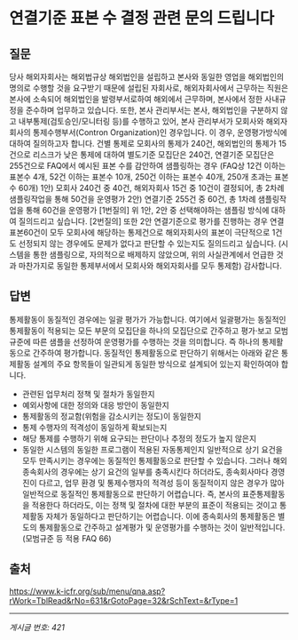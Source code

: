 # 연결기준  표본 수 결정 관련 문의 드립니다

## 질문
당사 해외자회사는 해외법규상 해외법인을 설립하고 본사와 동일한
영업을 해외법인의 명의로 수행할 것을 요구받기 때문에 설립된 자회사로,
해외자회사에서 근무하는 직원은 본사에 소속되어 해외법인을 발령부서로하여
해외에서 근무하며, 본사에서 정한 사내규정을 준수하며 업무하고 있습니다.
또한, 본사 관리부서는 본사, 해외법인을 구분하지 않고 내부통제(검토승인/모니터링 등)를
수행하고 있어, 본사 관리부서가 모회사와 해외자회사의 통제수행부서(Contron Organization)인 경우입니다.
이 경우, 운영평가방식에 대하여 질의하고자 합니다.
건별 통제로 모회사의 통제가 240건, 해외법인의 통제가 15건으로 리스크가 낮은 통제에 대하여
별도기준 모집단은 240건, 연결기준 모집단은 255건으로 FAQ에서 예시된 표본 수를 감안하여 샘플링하는 경우
(FAQ상 12건 이하는 표본수 4개, 52건 이하는 표본수 10개, 250건 이하는 표본수 40개, 250개 초과는 표본수 60개)
1안) 모회사 240건 중 40건, 해외자회사 15건 중 10건이 결정되어, 총 2차례 샘플링작업을 통해 50건을 운영평가
2안) 연결기준 255건 중 60건, 총 1차례 샘플링작업을 통해 60건을 운영평가
[1번질의] 위 1안, 2안 중 선택해야하는 샘플링 방식에 대하여 질의드리고 싶습니다.
[2번질의] 또한 2안 연결기준으로 평가를 진행하는 경우 연결표본60건이 모두 모회사에 해당하는 통제건으로
해외자회사의 표본이 극단적으로 1건도 선정되지 않는 경우에도 문제가 없다고 판단할 수 있는지도 질의드리고 싶습니다.
(시스템을 통한 샘플링으로, 자의적으로 배제하지 않았으며, 위의 사실관계에서 언급한 것과 마찬가지로 동일한 통제부서에서
모회사와 해외자회사를 모두 통제함)
감사합니다.

## 답변
통제활동이 동질적인 경우에는 일괄 평가가 가능합니다. 여기에서 일괄평가는 동질적인 통제활동이 적용되는 모든 부문의 모집단을 하나의 모집단으로 간주하고 평가·보고 모범규준에 따른 샘플을 선정하여 운영평가를 수행하는 것을 의미합니다. 즉 하나의 통제활동으로 간주하여 평가합니다. 동질적인 통제활동으로 판단하기 위해서는 아래와 같은 통제활동 설계의 주요 항목들이 일관되게 동일한 방식으로 설계되어 있는지 확인하여야 합니다.
- 관련된 업무처리 정책 및 절차가 동일한지
- 예외사항에 대한 정의와 대응 방안이 동일한지
- 통제활동의 정교함(위험을 감소시키는 정도)이 동일한지
- 통제 수행자의 적격성이 동일하게 확보되는지
- 해당 통제를 수행하기 위해 요구되는 판단이나 추정의 정도가 높지 않은지
- 동일한 시스템의 동일한 프로그램이 적용된 자동통제인지
일반적으로 상기 요건을 모두 만족시키는 경우에는 동질적인 통제활동으로 판단할 수 있습니다. 그러나 해외종속회사의 경우에는 상기 요건의 일부를 충족시킨다 하더라도, 종속회사마다 경영진이 다르고, 업무 환경 및 통제수행자의 적격성 등이 동질적이지 않은 경우가 많아 일반적으로 동질적인 통제활동으로 판단하기 어렵습니다. 즉, 본사의 표준통제활동을 적용한다 하더라도, 이는 정책 및 절차에 대한 부분의 표준이 적용되는 것이고 통제활동 자체가 동일하다고 판단하기는 어렵습니다. 이에 종속회사의 통제활동은 별도의 통제활동으로 간주하고 설계평가 및 운영평가를 수행하는 것이 일반적입니다. (모범규준 등 적용 FAQ 66)

## 출처
https://www.k-icfr.org/sub/menu/qna.asp?rWork=TblRead&rNo=631&rGotoPage=32&rSchText=&rType=1

---
*게시글 번호: 421*
